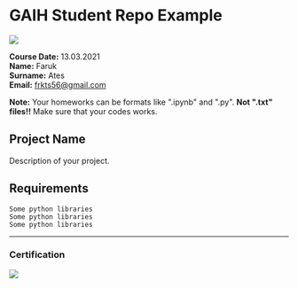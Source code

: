 # GAIH Student Repo Example
![](img/newlogo.png)

**Course Date:** 13.03.2021  
**Name:** Faruk  
**Surname:** Ates  
**Email:** frkts56@gmail.com  

**Note:** Your homeworks can be formats like ".ipynb" and ".py". **Not ".txt" files!!** Make sure that your codes works.  

## Project Name
Description of your project.

## Requirements
```
Some python libraries
Some python libraries
Some python libraries
```
---

### Certification
![](img/TopLearnerCertificate.png)


